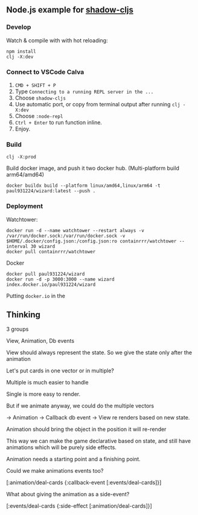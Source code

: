 
Node.js example for [shadow-cljs](https://github.com/thheller/shadow-cljs)
----

### Develop

Watch & compile with with hot reloading:

```
npm install
clj -X:dev
```


### Connect to VSCode Calva

1. `CMD + SHIFT + P`
2. Type `Connecting to a running REPL server in the ...`
3. Choose `shadow-cljs`
4. Use automatic port, or copy from terminal output after running `clj -X:dev`
5. Choose `:node-repl`
6. `Ctrl + Enter` to run function inline.
7. Enjoy.


### Build

```
clj -X:prod
```

Build docker image, and push it two docker hub. (Multi-platform build arm64/amd64)

```
docker buildx build --platform linux/amd64,linux/arm64 -t paul931224/wizard:latest --push . 
```


### Deployment

Watchtower:

```
docker run -d --name watchtower --restart always -v /var/run/docker.sock:/var/run/docker.sock -v $HOME/.docker/config.json:/config.json:ro containrrr/watchtower --interval 30 wizard
docker pull containrrr/watchtower
```

Docker

```
docker pull paul931224/wizard
docker run -d -p 3000:3000 --name wizard index.docker.io/paul931224/wizard
```

Putting `docker.io` in the 


## Thinking

3 groups 

View, Animation, Db events

View should always represent the state. So we give the state only after the animation

Let's put cards in one vector or in multiple?

Multiple is much easier to handle 

Single is more easy to render.

But if we animate anyway, we could do the multiple vectors

-> Animation -> Callback db event -> View re renders based on new state.

Animation should bring the object in the position it will re-render

This way we can make the game declarative based on state, and still have animations which will be purely side effects.

Animation needs a starting point and a finishing point.

Could we make animations events too?

[:animation/deal-cards 
  {:callback-event [:events/deal-cards]}]

What about giving the animation as a side-event? 

[:events/deal-cards 
   {:side-effect [:animation/deal-cards]}]